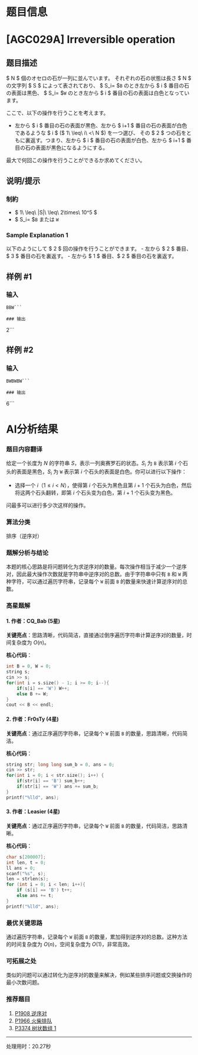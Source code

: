 # 题目信息

# [AGC029A] Irreversible operation

## 题目描述

[problemUrl]: https://atcoder.jp/contests/agc029/tasks/agc029_a

$ N $ 個のオセロの石が一列に並んでいます。 それぞれの石の状態は長さ $ N $ の文字列 $ S $ によって表されており、 $ S_i= $`B` のとき左から $ i $ 番目の石の表面は黒色、 $ S_i= $`W` のとき左から $ i $ 番目の石の表面は白色となっています。

ここで、以下の操作を行うことを考えます。

- 左から $ i $ 番目の石の表面が黒色、左から $ i+1 $ 番目の石の表面が白色であるような $ i $ ($ 1\ \leq\ i\ <\ N $) を一つ選び、 その $ 2 $ つの石をともに裏返す。つまり、左から $ i $ 番目の石の表面が白色、左から $ i+1 $ 番目の石の表面が黒色になるようにする。

最大で何回この操作を行うことができるか求めてください。

## 说明/提示

### 制約

- $ 1\ \leq\ |S|\ \leq\ 2\times\ 10^5 $
- $ S_i= $`B` または `W`

### Sample Explanation 1

以下のようにして $ 2 $ 回の操作を行うことができます。 - 左から $ 2 $ 番目、$ 3 $ 番目の石を裏返す。 - 左から $ 1 $ 番目、$ 2 $ 番目の石を裏返す。

## 样例 #1

### 输入

```
BBW```

### 输出

```
2```

## 样例 #2

### 输入

```
BWBWBW```

### 输出

```
6```

# AI分析结果

### 题目内容翻译
给定一个长度为 $N$ 的字符串 $S$，表示一列奥赛罗石的状态。$S_i$ 为 `B` 表示第 $i$ 个石头的表面是黑色，$S_i$ 为 `W` 表示第 $i$ 个石头的表面是白色。你可以进行以下操作：

- 选择一个 $i$（$1 \leq i < N$），使得第 $i$ 个石头为黑色且第 $i+1$ 个石头为白色，然后将这两个石头翻转，即第 $i$ 个石头变为白色，第 $i+1$ 个石头变为黑色。

问最多可以进行多少次这样的操作。

### 算法分类
排序（逆序对）

### 题解分析与结论
本题的核心思路是将问题转化为求逆序对的数量。每次操作相当于减少一个逆序对，因此最大操作次数就是字符串中逆序对的总数。由于字符串中只有 `B` 和 `W` 两种字符，可以通过遍历字符串，记录每个 `W` 前面 `B` 的数量来快速计算逆序对的总数。

### 高星题解
#### 1. 作者：CQ_Bab (5星)
**关键亮点**：思路清晰，代码简洁，直接通过倒序遍历字符串计算逆序对的数量，时间复杂度为 $O(n)$。

**核心代码**：
```cpp
int B = 0, W = 0;
string s;
cin >> s;
for(int i = s.size() - 1; i >= 0; i--){
    if(s[i] == 'W') W++;
    else B += W;
}
cout << B << endl;
```

#### 2. 作者：Fr0sTy (4星)
**关键亮点**：通过正序遍历字符串，记录每个 `W` 前面 `B` 的数量，思路清晰，代码简洁。

**核心代码**：
```cpp
string str; long long sum_b = 0, ans = 0;
cin >> str;
for(int i = 0; i < str.size(); i++) {
    if(str[i] == 'B') sum_b++;
    if(str[i] == 'W') ans += sum_b;
}
printf("%lld", ans);
```

#### 3. 作者：Leasier (4星)
**关键亮点**：通过正序遍历字符串，记录每个 `W` 前面 `B` 的数量，代码简洁，思路清晰。

**核心代码**：
```cpp
char s[200007];
int len, t = 0;
ll ans = 0;
scanf("%s", s);
len = strlen(s);
for (int i = 0; i < len; i++){
    if (s[i] == 'B') t++;
    else ans += t;
}
printf("%lld", ans);
```

### 最优关键思路
通过遍历字符串，记录每个 `W` 前面 `B` 的数量，累加得到逆序对的总数。这种方法的时间复杂度为 $O(n)$，空间复杂度为 $O(1)$，非常高效。

### 可拓展之处
类似的问题可以通过转化为逆序对的数量来解决，例如某些排序问题或交换操作的最小次数问题。

### 推荐题目
1. [P1908 逆序对](https://www.luogu.com.cn/problem/P1908)
2. [P1966 火柴排队](https://www.luogu.com.cn/problem/P1966)
3. [P3374 树状数组 1](https://www.luogu.com.cn/problem/P3374)

---
处理用时：20.27秒